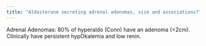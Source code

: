 ```yaml
---
title: "Aldosterone secreting adrenal adenomas, size and associations?"
---
```

Adrenal Adenomas: 80% of hyperaldo (Conn) have an adenoma (&lt;2cm). Clinically have persistent hypOkalemia and low renin.

